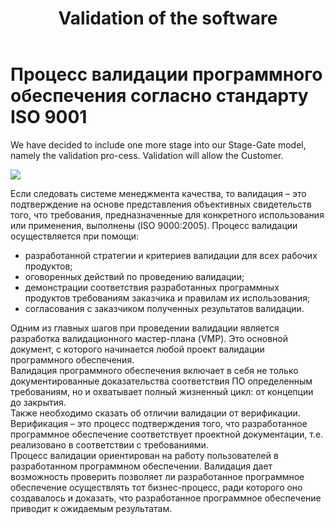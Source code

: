 ﻿---
layout: post
title: Validation of the software
created_at: 2016-02-17
description: test post N1.
---


# Процесс валидации программного обеспечения согласно стандарту ISO 9001

We have decided to include one more stage into our Stage-Gate model, namely the validation pro-cess. Validation will allow the Customer.   

![](http://eigenmethod.com/img/test.jpg)

Если следовать системе менеджмента качества, то валидация – это   подтверждение на основе представления объективных свидетельств того, что требования, предназначенные для конкретного использования или применения, выполнены (ISO 9000:2005).
Процесс валидации осуществляется при помощи:  
- разработанной стратегии и критериев валидации для всех рабочих продуктов;
- оговоренных действий по проведению валидации;
- демонстрации соответствия разработанных программных продуктов требованиям заказчика и правилам их использования;
- согласования с заказчиком полученных результатов валидации.

Одним из главных шагов при проведении валидации является разработка валидационного мастер-плана (VMP). Это основной документ, с которого начинается любой проект валидации программного обеспечения.   
Валидация программного обеспечения включает в себя не только документированные доказательства соответствия ПО определенным требованиям, но и охватывает полный жизненный цикл: от концепции до закрытия.   
Также необходимо сказать об отличии валидации от верификации. Верификация – это процесс подтверждения того, что разработанное программное обеспечение соответствует проектной документации, т.е. реализовано в соответствии с требованиями.   
Процесс валидации ориентирован на работу пользователей в разработанном программном обеспечении. Валидация дает возможность проверить позволяет  ли разработанное программное обеспечение осуществлять тот бизнес-процесс, ради которого оно создавалось и доказать, что разработанное программное обеспечение приводит к ожидаемым результатам. 

